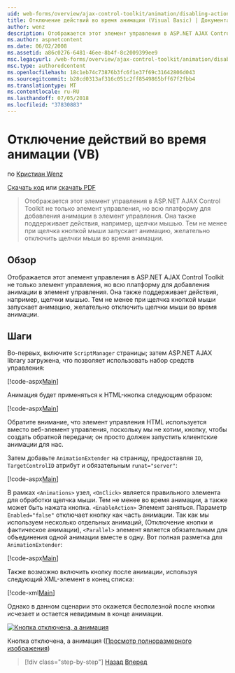 ```yaml
---
uid: web-forms/overview/ajax-control-toolkit/animation/disabling-actions-during-animation-vb
title: Отключение действий во время анимации (Visual Basic) | Документация Майкрософт
author: wenz
description: Отображается этот элемент управления в ASP.NET AJAX Control Toolkit не только элемент управления, но всю платформу для добавления анимации в элемент управления. Она также поддерживает действия...
ms.author: aspnetcontent
ms.date: 06/02/2008
ms.assetid: a86c0276-6481-46ee-8b4f-8c2009399ee9
msc.legacyurl: /web-forms/overview/ajax-control-toolkit/animation/disabling-actions-during-animation-vb
msc.type: authoredcontent
ms.openlocfilehash: 18c1eb74c73876b3fc6f1e37f69c31642806d043
ms.sourcegitcommit: b28cd0313af316c051c2ff8549865bff67f2fbb4
ms.translationtype: MT
ms.contentlocale: ru-RU
ms.lasthandoff: 07/05/2018
ms.locfileid: "37830883"
---
```

<a name="disabling-actions-during-animation-vb"></a>Отключение действий во время анимации (VB)
====================
по [Кристиан Wenz](https://github.com/wenz)

[Скачать код](http://download.microsoft.com/download/f/9/a/f9a26acd-8df4-4484-8a18-199e4598f411/Animation7.vb.zip) или [скачать PDF](http://download.microsoft.com/download/6/7/1/6718d452-ff89-4d3f-a90e-c74ec2d636a3/animation7VB.pdf)

> Отображается этот элемент управления в ASP.NET AJAX Control Toolkit не только элемент управления, но всю платформу для добавления анимации в элемент управления. Она также поддерживает действия, например, щелчки мышью. Тем не менее при щелчка кнопкой мыши запускает анимацию, желательно отключить щелчки мыши во время анимации.


## <a name="overview"></a>Обзор

Отображается этот элемент управления в ASP.NET AJAX Control Toolkit не только элемент управления, но всю платформу для добавления анимации в элемент управления. Она также поддерживает действия, например, щелчки мышью. Тем не менее при щелчка кнопкой мыши запускает анимацию, желательно отключить щелчки мыши во время анимации.

## <a name="steps"></a>Шаги

Во-первых, включите `ScriptManager` страницы; затем ASP.NET AJAX library загружена, что позволяет использовать набор средств управления:

[!code-aspx[Main](disabling-actions-during-animation-vb/samples/sample1.aspx)]

Анимация будет применяться к HTML-кнопка следующим образом:

[!code-aspx[Main](disabling-actions-during-animation-vb/samples/sample2.aspx)]

Обратите внимание, что элемент управления HTML используется вместо веб-элемент управления, поскольку мы не хотим, кнопку, чтобы создать обратной передачи; он просто должен запустить клиентские анимации для нас.

Затем добавьте `AnimationExtender` на страницу, предоставляя `ID`, `TargetControlID` атрибут и обязательным `runat="server"`:

[!code-aspx[Main](disabling-actions-during-animation-vb/samples/sample3.aspx)]

В рамках `<Animations>` узел, `<OnClick>` является правильного элемента для обработки щелчка мыши. Тем не менее во время анимации, а также может быть нажата кнопка. `<EnableAction>` Элемент заняться. Параметр `Enabled="false"` отключает кнопку как часть анимации. Так как мы используем несколько отдельных анимаций, (Отключение кнопки и фактическое анимации), `<Parallel>` элемент является обязательным для объединения одной анимации вместе в одну. Вот полная разметка для `AnimationExtender`:

[!code-aspx[Main](disabling-actions-during-animation-vb/samples/sample4.aspx)]

Также возможно включить кнопку после анимации, используя следующий XML-элемент в конец списка:

[!code-xml[Main](disabling-actions-during-animation-vb/samples/sample5.xml)]

Однако в данном сценарии это окажется бесполезной после кнопки исчезает и остается невидимым в конце анимации.


[![Кнопка отключена, а анимация](disabling-actions-during-animation-vb/_static/image2.png)](disabling-actions-during-animation-vb/_static/image1.png)

Кнопка отключена, а анимация ([Просмотр полноразмерного изображения](disabling-actions-during-animation-vb/_static/image3.png))

> [!div class="step-by-step"]
> [Назад](animating-in-response-to-user-interaction-vb.md)
> [Вперед](triggering-an-animation-in-another-control-vb.md)
